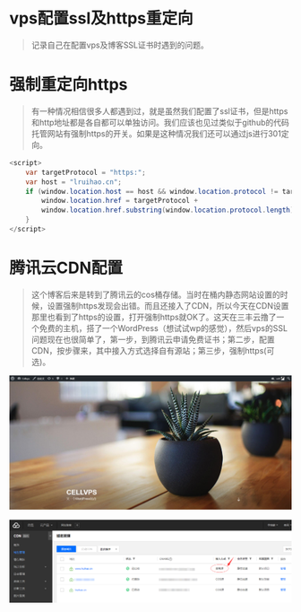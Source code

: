 # vps配置ssl及https重定向


> 记录自己在配置vps及博客SSL证书时遇到的问题。

<!--more-->

# 强制重定向https
> 有一种情况相信很多人都遇到过，就是虽然我们配置了ssl证书，但是https和http地址都是各自都可以单独访问。我们应该也见过类似于github的代码托管网站有强制https的开关。如果是这种情况我们还可以通过js进行301定向。

```java http2https
<script>
	var targetProtocol = "https:";
	var host = "lruihao.cn";
	if (window.location.host == host && window.location.protocol != targetProtocol){
 		window.location.href = targetProtocol +
  		window.location.href.substring(window.location.protocol.length);
    }
</script>
```

# 腾讯云CDN配置
> 这个博客后来是转到了腾讯云的cos桶存储。当时在桶内静态网站设置的时候，设置强制https发现会出错。而且还接入了CDN，所以今天在CDN设置那里也看到了https的设置，打开强制https就OK了。这天在三丰云撸了一个免费的主机，搭了一个WordPress（想试试wp的感觉），然后vps的SSL问题现在也很简单了，第一步，到腾讯云申请免费证书；第二步，配置CDN，按步骤来，其中接入方式选择自有源站；第三步，强制https(可选)。

![Cellvps--WordPress](images/1.png)

![CDN域名管理](images/2.png)

